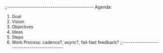 ;;--------------------------------------------
Agenda: 
1. Goal
2. Vision
3. Objectives
4. Ideas 
5. Steps
6. Work Process: cadence?, async?, fail-fast feedback? 
;;--------------------------------------------
